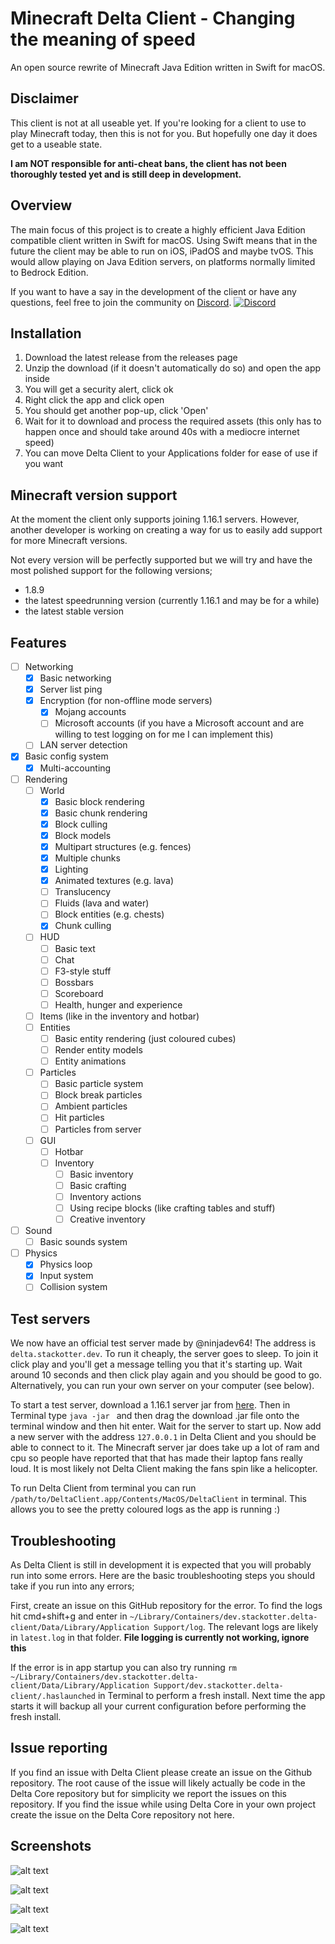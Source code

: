 # Minecraft Delta Client - Changing the meaning of speed

An open source rewrite of Minecraft Java Edition written in Swift for macOS.

## Disclaimer

This client is not at all useable yet. If you're looking for a client to use to play Minecraft today, then this is not for you. But hopefully one day it does get to a useable state.

**I am NOT responsible for anti-cheat bans, the client has not been thoroughly tested yet and is still deep in development.**

## Overview

The main focus of this project is to create a highly efficient Java Edition compatible client written in Swift for macOS. Using Swift means that in the future the client may be able to run on iOS, iPadOS and maybe tvOS. This would allow playing on Java Edition servers, on platforms normally limited to Bedrock Edition.

If you want to have a say in the development of the client or have any questions, feel free to join the community on [Discord](https://discord.gg/xZPyDbmR6k). [![Discord](https://img.shields.io/discord/851058836776419368.svg?label=&logo=discord&logoColor=ffffff&color=5C5C5C&labelColor=6A7EC2)](https://discord.gg/xZPyDbmR6k)

## Installation

1. Download the latest release from the releases page
2. Unzip the download (if it doesn't automatically do so) and open the app inside
3. You will get a security alert, click ok
4. Right click the app and click open
5. You should get another pop-up, click 'Open'
6. Wait for it to download and process the required assets (this only has to happen once and should take around 40s with a mediocre internet speed)
7. You can move Delta Client to your Applications folder for ease of use if you want

## Minecraft version support

At the moment the client only supports joining 1.16.1 servers. However, another developer is working on creating a way for us to easily add support for more Minecraft versions.

Not every version will be perfectly supported but we will try and have the most polished support for the following versions;

- 1.8.9
- the latest speedrunning version (currently 1.16.1 and may be for a while)
- the latest stable version

## Features

- [ ] Networking
  - [x] Basic networking
  - [x] Server list ping
  - [x] Encryption (for non-offline mode servers)
    - [x] Mojang accounts
    - [ ] Microsoft accounts (if you have a Microsoft account and are willing to test logging on for me I can implement this)
  - [ ] LAN server detection
- [x] Basic config system
  - [x] Multi-accounting
- [ ] Rendering
  - [ ] World
    - [x] Basic block rendering
    - [x] Basic chunk rendering
    - [x] Block culling
    - [x] Block models
    - [x] Multipart structures (e.g. fences)
    - [x] Multiple chunks
    - [x] Lighting
    - [x] Animated textures (e.g. lava)
    - [ ] Translucency
    - [ ] Fluids (lava and water)
    - [ ] Block entities (e.g. chests)
    - [x] Chunk culling
  - [ ] HUD
    - [ ] Basic text
    - [ ] Chat
    - [ ] F3-style stuff
    - [ ] Bossbars
    - [ ] Scoreboard
    - [ ] Health, hunger and experience
  - [ ] Items (like in the inventory and hotbar)
  - [ ] Entities
    - [ ] Basic entity rendering (just coloured cubes)
    - [ ] Render entity models
    - [ ] Entity animations
  - [ ] Particles
    - [ ] Basic particle system
    - [ ] Block break particles
    - [ ] Ambient particles
    - [ ] Hit particles
    - [ ] Particles from server
  - [ ] GUI
    - [ ] Hotbar
    - [ ] Inventory
      - [ ] Basic inventory
      - [ ] Basic crafting
      - [ ] Inventory actions
      - [ ] Using recipe blocks (like crafting tables and stuff)
      - [ ] Creative inventory
- [ ] Sound
  - [ ] Basic sounds system
- [ ] Physics
  - [x] Physics loop
  - [x] Input system
  - [ ] Collision system

## Test servers

We now have an official test server made by @ninjadev64! The address is `delta.stackotter.dev`. To run it cheaply, the server goes to sleep. To join it click play and you'll get a message telling you that it's starting up. Wait around 10 seconds and then click play again and you should be good to go. Alternatively, you can run your own server on your computer (see below).

To start a test server, download a 1.16.1 server jar from [here](https://mcversions.net/download/1.16.1). Then in Terminal type `java -jar ` and then drag the download .jar file onto the terminal window and then hit enter. Wait for the server to start up. Now add a new server with the address `127.0.0.1` in Delta Client and you should be able to connect to it. The Minecraft server jar does take up a lot of ram and cpu so people have reported that that has made their laptop fans really loud. It is most likely not Delta Client making the fans spin like a helicopter.

To run Delta Client from terminal you can run `/path/to/DeltaClient.app/Contents/MacOS/DeltaClient` in terminal. This allows you to see the pretty coloured logs as the app is running :)

## Troubleshooting

As Delta Client is still in development it is expected that you will probably run into some errors. Here are the basic troubleshooting steps you should take if you run into any errors;

First, create an issue on this GitHub repository for the error. To find the logs hit cmd+shift+g and enter in `~/Library/Containers/dev.stackotter.delta-client/Data/Library/Application Support/log`. The relevant logs are likely in `latest.log` in that folder. **File logging is currently not working, ignore this**

If the error is in app startup you can also try running `rm ~/Library/Containers/dev.stackotter.delta-client/Data/Library/Application Support/dev.stackotter.delta-client/.haslaunched` in Terminal to perform a fresh install. Next time the app starts it will backup all your current configuration before performing the fresh install.

## Issue reporting

If you find an issue with Delta Client please create an issue on the Github repository. The root cause of the issue will likely actually be code in the Delta Core repository but for simplicity we report the issues on this repository. If you find the issue while using Delta Core in your own project create the issue on the Delta Core repository not here.

## Screenshots

![alt text](https://github.com/stackotter/delta-client/blob/main/Screenshots/ui.png?raw=true)

![alt text](https://github.com/stackotter/delta-client/blob/main/Screenshots/from-ground.png?raw=true)

![alt text](https://github.com/stackotter/delta-client/blob/main/Screenshots/aerial.png?raw=true)

![alt text](https://github.com/stackotter/delta-client/blob/main/Screenshots/hypixel.png?raw=true)
